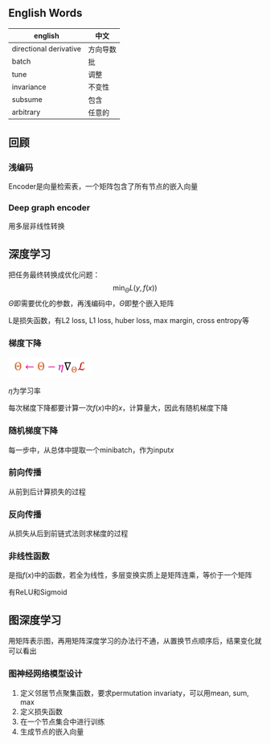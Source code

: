 ## English Words

| english                | 中文     |
| ---------------------- | -------- |
| directional derivative | 方向导数 |
| batch                  | 批       |
| tune                   | 调整     |
| invariance             | 不变性   |
| subsume                | 包含     |
| arbitrary              | 任意的   |



## 回顾

### 浅编码

Encoder是向量检索表，一个矩阵包含了所有节点的嵌入向量

### Deep graph encoder

用多层非线性转换

## 深度学习

把任务最终转换成优化问题：
$$
\min_{\Theta} L(y, f(x))
$$
$\Theta$即需要优化的参数，再浅编码中，$\Theta$即整个嵌入矩阵

L是损失函数，有L2 loss, L1 loss, huber loss,  max margin, cross entropy等

### 梯度下降

<img src="..\pics\gradient descent.png" alt="image-20220116201509259" style="zoom:50%;" />

$\eta$为学习率

每次梯度下降都要计算一次$f(x)$中的$x$，计算量大，因此有随机梯度下降

### 随机梯度下降

每一步中，从总体中提取一个minibatch，作为input$x$

### 前向传播

从前到后计算损失的过程

### 反向传播

从损失从后到前链式法则求梯度的过程

### 非线性函数

是指$f(x)$中的函数，若全为线性，多层变换实质上是矩阵连乘，等价于一个矩阵

有ReLU和Sigmoid

## 图深度学习

用矩阵表示图，再用矩阵深度学习的办法行不通，从置换节点顺序后，结果变化就可以看出

### 图神经网络模型设计

1. 定义邻居节点聚集函数，要求permutation invariaty，可以用mean, sum, max
2. 定义损失函数
3. 在一个节点集合中进行训练
4. 生成节点的嵌入向量



